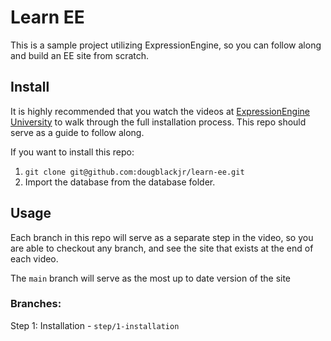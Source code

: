 # Learn EE

This is a sample project utilizing ExpressionEngine, so you can follow along and build an EE site from scratch.

## Install

It is highly recommended that you watch the videos at [ExpressionEngine University](https://u.expressionengine.com/) to walk through the full installation process. This repo should serve as a guide to follow along.

If you want to install this repo:
1. `git clone git@github.com:dougblackjr/learn-ee.git`
2. Import the database from the database folder.

## Usage

Each branch in this repo will serve as a separate step in the video, so you are able to checkout any branch, and see the site that exists at the end of each video.

The `main` branch will serve as the most up to date version of the site

### Branches:
Step 1: Installation - `step/1-installation`